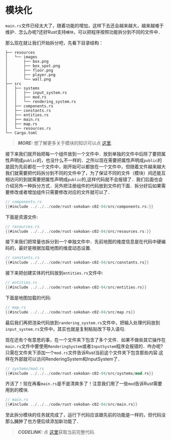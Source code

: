 # 模块化

`main.rs`文件已经太大了，随着功能的增加，这样下去还会越来越大，越来越难于维护．怎么办呢?还好Rust支持`模块`，可以把程序按照功能拆分到不同的文件中．

那么现在就让我们开始拆分吧，先看下目录结构：

```
├── resources
│   └── images
│       ├── box.png
│       ├── box_spot.png
│       ├── floor.png
│       ├── player.png
│       └── wall.png
├── src
│   ├── systems
│   │   ├── input_system.rs
│   │   ├── mod.rs
│   │   └── rendering_system.rs
│   ├── components.rs
│   ├── constants.rs
│   ├── entities.rs
│   ├── main.rs
│   ├── map.rs
│   └── resources.rs
└── Cargo.toml
```

> **_MORE:_**  想了解更多关于模块的知识可以点 [这里](https://doc.rust-lang.org/book/ch07-00-managing-growing-projects-with-packages-crates-and-modules.html).

接下来我们就开始把每一个组件放到一个文件中．放到单独的文件中后除了要把属性声明成`public`的，也没什么不一样的．之所以现在需要把属性声明成`public`的是因为先前都在一个文件中，刚开始可以都放在一个文件中，但随着文件越来越大我们就需要把代码拆分到不同的文件中了，为了保证不同的文件（模块）间还能互相访问的到就需要把属性声明成`public`的,这样代码就不会报错了．我们后面也会介绍另外一种拆分方式．另外把注册组件的代码放到文件的下面．拆分好后如果需要修改或者增加组件只需要修改对应的文件就可以了．

```rust
// components.rs
{{#include ../../../code/rust-sokoban-c02-04/src/components.rs:}}
```

下面是资源文件:

```rust
// resources.rs
{{#include ../../../code/rust-sokoban-c02-04/src/resources.rs:}}
```

接下来我们把常量也拆分到一个单独文件中．先前地图的维度信息是在代码中硬编码的，最好是根据加载地图的维度动态设置.

```rust
// constants.rs
{{#include ../../../code/rust-sokoban-c02-04/src/constants.rs}}
```

接下来把创建实体的代码放到`entities.rs`文件中:

```rust
// entities.rs
{{#include ../../../code/rust-sokoban-c02-04/src/entities.rs}}
```

下面是地图加载的代码:

```rust
// map.rs
{{#include ../../../code/rust-sokoban-c02-04/src/map.rs}}
```

最后我们再把渲染代码放到`randering_system.rs`文件中，把输入处理代码放到`input_system.rs`文件中，其实也就是复制粘贴改下导入语句.

现在还有个有意思的事，在一个文件夹下包含了多个文件．如果不做些其它操作在`main.rs`文件中要使用`RenderingSystem`或者`InputSystem`程序会报错的．咋办呢?只需在文件夹下添加一个`mod.rs`文件告诉Rust当前这个文件夹下包含那些内容.这样在外部就可以访问RenderingSystem和InputSystem了．


```rust
// systems/mod.rs
{{#include ../../../code/rust-sokoban-c02-04/src/systems/mod.rs}}
```

齐活了！现在再看`main.rs`是不是清爽多了！注意我们用了一些`mod`告诉Rust需要用到的模块.

```rust
// main.rs
{{#include ../../../code/rust-sokoban-c02-04/src/main.rs}}
```

至此拆分模块的任务就完成了，运行下代码应该跟先前的功能是一样的，但代码没那么臃肿了也方便后续添加新功能了．

> **_CODELINK:_**  点 [这里](https://github.com/open-mit/rust-sokoban/tree/master/code/rust-sokoban-c02-04)获取当前完整代码.

